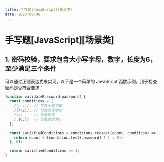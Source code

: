 ```yaml
---
title: 手写题[JavaScript][场景类]
date: 2023-06-08
---
```


# 手写题[JavaScript][场景类]



## 1. 密码校验，要求包含大小写字母，数字，长度为6，至少满足三个条件

可以通过正则表达式来实现。以下是一个简单的 JavaScript 函数示例，用于检查密码是否符合要求：

```javascript
function validatePassword(password) {
  const conditions = [
    /[a-z]/, // 包含小写字母
    /[A-Z]/, // 包含大写字母
    /\d/,    // 包含数字
    /.{6,}/  // 长度至少为6
  ];

  const satisfiedConditions = conditions.reduce((count, condition) => {
    return count + (condition.test(password) ? 1 : 0);
  }, 0);

  return satisfiedConditions >= 3;
}
```

